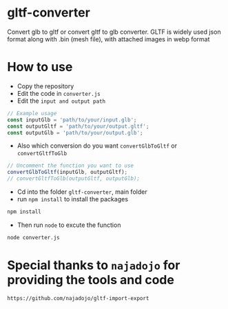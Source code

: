 # gltf-converter
Convert glb to gltf or convert gltf to glb converter. GLTF is widely used json format along with .bin (mesh file), with attached  images in webp format


# How to use
- Copy the repository
- Edit the code in `converter.js`
- Edit the `input and output path`
```js
// Example usage
const inputGlb = 'path/to/your/input.glb';
const outputGltf = 'path/to/your/output.gltf';
const outputGlb = 'path/to/your/output.glb';
```
- Also which conversion do you want `convertGlbToGltf` or `convertGltfToGlb`
```js
// Uncomment the function you want to use
convertGlbToGltf(inputGlb, outputGltf);
// convertGltfToGlb(outputGltf, outputGlb);
```
- Cd into the folder `gltf-converter`, main folder
- run `npm install` to install the packages
```bash
npm install
```
- Then run `node` to excute the function
```bash
node converter.js
```


# Special thanks to `najadojo` for providing the tools and code
```
https://github.com/najadojo/gltf-import-export
```